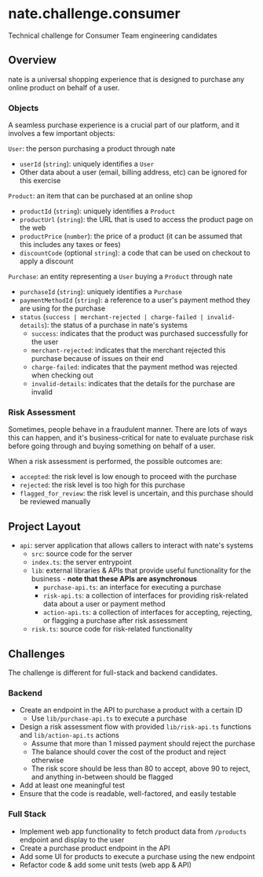 # nate.challenge.consumer

Technical challenge for Consumer Team engineering candidates

## Overview

nate is a universal shopping experience that is designed to purchase any online product on behalf of a user.

### Objects

A seamless purchase experience is a crucial part of our platform, and it involves a few important objects:

`User`: the person purchasing a product through nate
* `userId` (`string`): uniquely identifies a `User`
* Other data about a user (email, billing address, etc) can be ignored for this exercise


`Product`: an item that can be purchased at an online shop
* `productId` (`string`): uniquely identifies a `Product`
* `productUrl` (`string`): the URL that is used to access the product page on the web
* `productPrice` (`number`): the price of a product (it can be assumed that this includes any taxes or fees)
* `discountCode` (optional `string`): a code that can be used on checkout to apply a discount


`Purchase`: an entity representing a `User` buying a `Product` through nate
 * `purchaseId` (`string`): uniquely identifies a `Purchase`
 * `paymentMethodId` (`string`): a reference to a user's payment method they are using for the purchase
 * `status` (`success | merchant-rejected | charge-failed | invalid-details`): the status of a purchase in nate's systems
   * `success`: indicates that the product was purchased successfully for the user
   * `merchant-rejected`: indicates that the merchant rejected this purchase because of issues on their end
   * `charge-failed`: indicates that the payment method was rejected when checking out
   * `invalid-details`: indicates that the details for the purchase are invalid

### Risk Assessment

Sometimes, people behave in a fraudulent manner. There are lots of ways this can happen, and it's business-critical for nate to evaluate purchase risk before going through and buying something on behalf of a user.

When a risk assessment is performed, the possible outcomes are:
* `accepted`: the risk level is low enough to proceed with the purchase
* `rejected`: the risk level is too high for this purchase
* `flagged_for_review`: the risk level is uncertain, and this purchase should be reviewed manually

## Project Layout

* `api`: server application that allows callers to interact with nate's systems
  * `src`: source code for the server
  * `index.ts`: the server entrypoint
  * `lib`: external libraries & APIs that provide useful functionality for the business - **note that these APIs are asynchronous**
    * `purchase-api.ts`: an interface for executing a purchase
    * `risk-api.ts`: a collection of interfaces for providing risk-related data about a user or payment method
    * `action-api.ts`: a collection of interfaces for accepting, rejecting, or flagging a purchase after risk assessment
  * `risk.ts`: source code for risk-related functionality

## Challenges

The challenge is different for full-stack and backend candidates.

### Backend

* Create an endpoint in the API to purchase a product with a certain ID
  * Use `lib/purchase-api.ts` to execute a purchase
* Design a risk assessment flow with provided `lib/risk-api.ts` functions and `lib/action-api.ts` actions
  * Assume that more than 1 missed payment should reject the purchase
  * The balance should cover the cost of the product and reject otherwise
  * The risk score should be less than 80 to accept, above 90 to reject, and anything in-between should be flagged
* Add at least one meaningful test
* Ensure that the code is readable, well-factored, and easily testable

### Full Stack

* Implement web app functionality to fetch product data from `/products` endpoint and display to the user
* Create a purchase product endpoint in the API
* Add some UI for products to execute a purchase using the new endpoint
* Refactor code & add some unit tests (web app & API)
